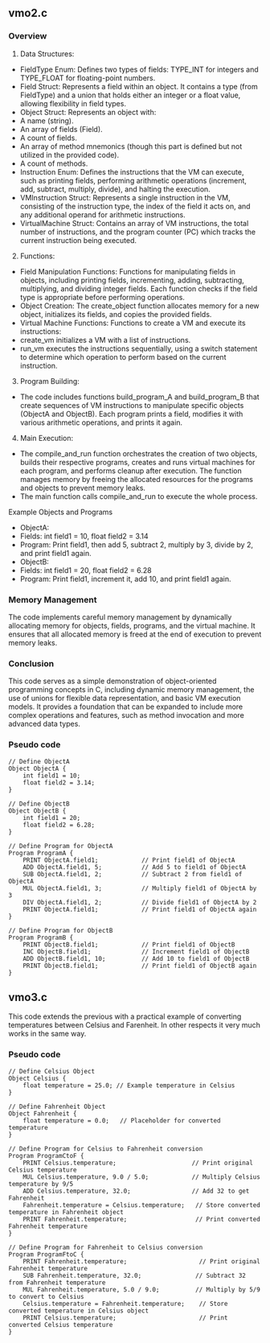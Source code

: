 
## vmo2.c

### Overview

1. Data Structures:
* FieldType Enum: Defines two types of fields: TYPE_INT for integers and TYPE_FLOAT for floating-point numbers.
* Field Struct: Represents a field within an object. It contains a type (from FieldType) and a union that holds either an integer or a float value, allowing flexibility in field types.
* Object Struct: Represents an object with:
* A name (string).
* An array of fields (Field).
* A count of fields.
* An array of method mnemonics (though this part is defined but not utilized in the provided code).
* A count of methods.
* Instruction Enum: Defines the instructions that the VM can execute, such as printing fields, performing arithmetic operations (increment, add, subtract, multiply, divide), and halting the execution.
* VMInstruction Struct: Represents a single instruction in the VM, consisting of the instruction type, the index of the field it acts on, and any additional operand for arithmetic instructions.
* VirtualMachine Struct: Contains an array of VM instructions, the total number of instructions, and the program counter (PC) which tracks the current instruction being executed.
2. Functions:
* Field Manipulation Functions: Functions for manipulating fields in objects, including printing fields, incrementing, adding, subtracting, multiplying, and dividing integer fields. Each function checks if the field type is appropriate before performing operations.
* Object Creation: The create_object function allocates memory for a new object, initializes its fields, and copies the provided fields.
* Virtual Machine Functions: Functions to create a VM and execute its instructions:
* create_vm initializes a VM with a list of instructions.
* run_vm executes the instructions sequentially, using a switch statement to determine which operation to perform based on the current instruction.
3. Program Building:
* The code includes functions build_program_A and build_program_B that create sequences of VM instructions to manipulate specific objects (ObjectA and ObjectB). Each program prints a field, modifies it with various arithmetic operations, and prints it again.
4. Main Execution:
* The compile_and_run function orchestrates the creation of two objects, builds their respective programs, creates and runs virtual machines for each program, and performs cleanup after execution. The function manages memory by freeing the allocated resources for the programs and objects to prevent memory leaks.
* The main function calls compile_and_run to execute the whole process.

Example Objects and Programs

* ObjectA:
* Fields: int field1 = 10, float field2 = 3.14
* Program: Print field1, then add 5, subtract 2, multiply by 3, divide by 2, and print field1 again.
* ObjectB:
* Fields: int field1 = 20, float field2 = 6.28
* Program: Print field1, increment it, add 10, and print field1 again.

### Memory Management

The code implements careful memory management by dynamically allocating memory for objects, fields, programs, and the virtual machine. It ensures that all allocated memory is freed at the end of execution to prevent memory leaks.

### Conclusion

This code serves as a simple demonstration of object-oriented programming concepts in C, including dynamic memory management, the use of unions for flexible data representation, and basic VM execution models. It provides a foundation that can be expanded to include more complex operations and features, such as method invocation and more advanced data types.

### Pseudo code

```simula
// Define ObjectA
Object ObjectA {
    int field1 = 10;
    float field2 = 3.14;
}

// Define ObjectB
Object ObjectB {
    int field1 = 20;
    float field2 = 6.28;
}

// Define Program for ObjectA
Program ProgramA {
    PRINT ObjectA.field1;            // Print field1 of ObjectA
    ADD ObjectA.field1, 5;           // Add 5 to field1 of ObjectA
    SUB ObjectA.field1, 2;           // Subtract 2 from field1 of ObjectA
    MUL ObjectA.field1, 3;           // Multiply field1 of ObjectA by 3
    DIV ObjectA.field1, 2;           // Divide field1 of ObjectA by 2
    PRINT ObjectA.field1;            // Print field1 of ObjectA again
}

// Define Program for ObjectB
Program ProgramB {
    PRINT ObjectB.field1;            // Print field1 of ObjectB
    INC ObjectB.field1;              // Increment field1 of ObjectB
    ADD ObjectB.field1, 10;          // Add 10 to field1 of ObjectB
    PRINT ObjectB.field1;            // Print field1 of ObjectB again
}
```


## vmo3.c

This code extends the previous with a practical example of converting temperatures between Celsius and Farenheit. In other respects it very much works in the same way.


### Pseudo code

```
// Define Celsius Object
Object Celsius {
    float temperature = 25.0; // Example temperature in Celsius
}

// Define Fahrenheit Object
Object Fahrenheit {
    float temperature = 0.0;   // Placeholder for converted temperature
}

// Define Program for Celsius to Fahrenheit conversion
Program ProgramCtoF {
    PRINT Celsius.temperature;                     // Print original Celsius temperature
    MUL Celsius.temperature, 9.0 / 5.0;            // Multiply Celsius temperature by 9/5
    ADD Celsius.temperature, 32.0;                 // Add 32 to get Fahrenheit
    Fahrenheit.temperature = Celsius.temperature;   // Store converted temperature in Fahrenheit object
    PRINT Fahrenheit.temperature;                   // Print converted Fahrenheit temperature
}

// Define Program for Fahrenheit to Celsius conversion
Program ProgramFtoC {
    PRINT Fahrenheit.temperature;                    // Print original Fahrenheit temperature
    SUB Fahrenheit.temperature, 32.0;               // Subtract 32 from Fahrenheit temperature
    MUL Fahrenheit.temperature, 5.0 / 9.0;          // Multiply by 5/9 to convert to Celsius
    Celsius.temperature = Fahrenheit.temperature;    // Store converted temperature in Celsius object
    PRINT Celsius.temperature;                       // Print converted Celsius temperature
}
```

